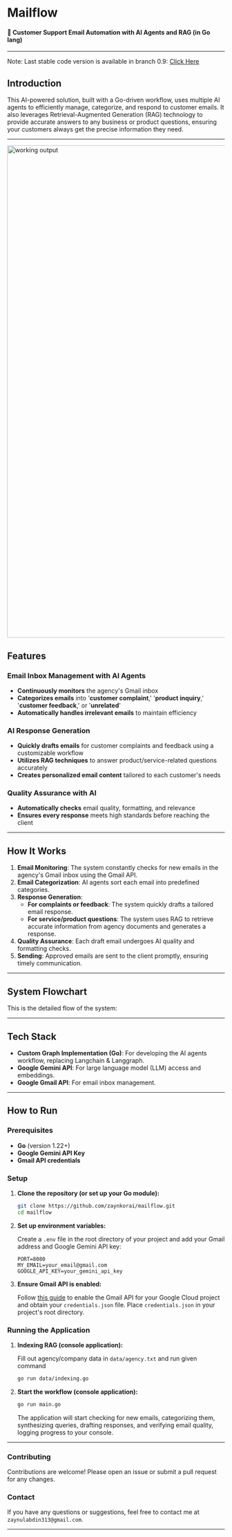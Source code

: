 # Mailflow
#### 🚀 **Customer Support Email Automation with AI Agents and RAG (in Go lang)**


-----
Note: Last stable code version is available in branch 0.9: [Click Here](https://github.com/zaynkorai/mailflow/tree/0.9)

## **Introduction**

This AI-powered solution, built with a Go-driven workflow, uses multiple AI agents to efficiently manage, categorize, and respond to customer emails. It also leverages Retrieval-Augmented Generation (RAG) technology to provide accurate answers to any business or product questions, ensuring your customers always get the precise information they need.

-----
<img width="1138" alt="working output" src="https://github.com/user-attachments/assets/9ba471f2-0c63-4adf-9643-2950c303d435" />


## Features

### Email Inbox Management with AI Agents

  * **Continuously monitors** the agency's Gmail inbox
  * **Categorizes emails** into '**customer complaint**,' '**product inquiry**,' '**customer feedback**,' or '**unrelated**'
  * **Automatically handles irrelevant emails** to maintain efficiency

### AI Response Generation

  * **Quickly drafts emails** for customer complaints and feedback using a customizable workflow
  * **Utilizes RAG techniques** to answer product/service-related questions accurately
  * **Creates personalized email content** tailored to each customer's needs

### **Quality Assurance with AI**

  * **Automatically checks** email quality, formatting, and relevance
  * **Ensures every response** meets high standards before reaching the client

-----

## **How It Works**

1.  **Email Monitoring**: The system constantly checks for new emails in the agency's Gmail inbox using the Gmail API.
2.  **Email Categorization**: AI agents sort each email into predefined categories.
3.  **Response Generation**:
      * **For complaints or feedback**: The system quickly drafts a tailored email response.
      * **For service/product questions**: The system uses RAG to retrieve accurate information from agency documents and generates a response.
4.  **Quality Assurance**: Each draft email undergoes AI quality and formatting checks.
5.  **Sending**: Approved emails are sent to the client promptly, ensuring timely communication.

-----

## System Flowchart

This is the detailed flow of the system:


-----

## Tech Stack

  * **Custom Graph Implementation (Go)**: For developing the AI agents workflow, replacing Langchain & Langgraph.
  * **Google Gemini API**: For large language model (LLM) access and embeddings.
  * **Google Gmail API**: For email inbox management.

-----

## How to Run

### Prerequisites

  * **Go** (version 1.22+)
  * **Google Gemini API Key**
  * **Gmail API credentials**

### Setup

1.  **Clone the repository (or set up your Go module):**

    ```sh
    git clone https://github.com/zaynkorai/mailflow.git 
    cd mailflow
    ```

3.  **Set up environment variables:**

    Create a `.env` file in the root directory of your project and add your Gmail address and Google Gemini API key:

    ```env
    PORT=8080
    MY_EMAIL=your_email@gmail.com
    GOOGLE_API_KEY=your_gemini_api_key
    ```

4.  **Ensure Gmail API is enabled:**

    Follow [this guide](https://developers.google.com/gmail/api/quickstart/python) to enable the Gmail API for your Google Cloud project and obtain your `credentials.json` file. Place `credentials.json` in your project's root directory.

### Running the Application

1.  **Indexing RAG (console application):**

    Fill out agency/company data in `data/agency.txt` and run given command

    ```sh
    go run data/indexing.go
    ```


2.  **Start the workflow (console application):**

    ```sh
    go run main.go
    ```

    The application will start checking for new emails, categorizing them, synthesizing queries, drafting responses, and verifying email quality, logging progress to your console.


-----

### Contributing

Contributions are welcome\! Please open an issue or submit a pull request for any changes.


### Contact

If you have any questions or suggestions, feel free to contact me at `zaynulabdin313@gmail.com`.


-----
